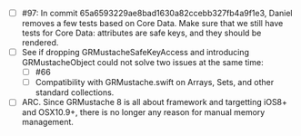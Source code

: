 - [ ] #97: In commit 65a6593229ae8bad1630a82ccebb327fb4a9f1e3, Daniel removes a few tests based on Core Data. Make sure that we still have tests for Core Data: attributes are safe keys, and they should be rendered.
- [ ] See if dropping GRMustacheSafeKeyAccess and introducing GRMustacheObject could not solve two issues at the same time:
    - [ ] #66
    - [ ] Compatibility with GRMustache.swift on Arrays, Sets, and other standard collections.
- [ ] ARC. Since GRMustache 8 is all about framework and targetting iOS8+ and OSX10.9+, there is no longer any reason for manual memory management.
